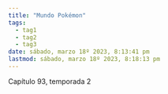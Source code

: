 ```yaml
---
title: "Mundo Pokémon"
tags:
  - tag1
  - tag2
  - tag3
date: sábado, marzo 18º 2023, 8:13:41 pm
lastmod: sábado, marzo 18º 2023, 8:18:13 pm
---
```


Capítulo 93, temporada 2
